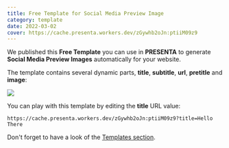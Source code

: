 ```yaml
---
title: Free Template for Social Media Preview Image
category: template
date: 2022-03-02
cover: https://cache.presenta.workers.dev/zGywhb2oJn:ptiiM09z9
---
```


We published this **Free Template** you can use in **PRESENTA** to generate **Social Media Preview Images** automatically for your website.

The template contains several dynamic parts, **title**, **subtitle**, **url**, **pretitle** and **image**:

<div class="img">

![](https://cache.presenta.workers.dev/zGywhb2oJn:ptiiM09z9)

</div>

You can play with this template by editing the **title** URL value:

```shell
https://cache.presenta.workers.dev/zGywhb2oJn:ptiiM09z9?title=Hello There
```



Don't forget to have a look of the [Templates section](/templates/).
